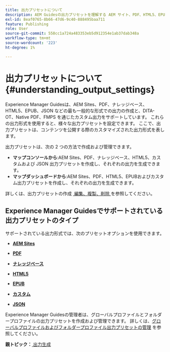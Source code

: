 ```yaml
---
title: 出力プリセットについて
description: AEM Guidesの出力プリセットを理解する AEM サイト、PDF、HTML5、EPUB、カスタムおよび JSON 形式について、Web エディターおよびマップダッシュボードからの出力プリセットを作成する。
exl-id: 8eaf0765-8b66-47d6-9c40-888495baa711
feature: Publishing
role: User
source-git-commit: 558cc1a724a483353eb5d912354e1ab37dab348a
workflow-type: tm+mt
source-wordcount: '223'
ht-degree: 1%

---
```


# 出力プリセットについて {#understanding_output_settings}

Experience Manager Guidesは、AEM Sites、PDF、ナレッジベース、HTML5、EPUB、JSON などの最も一般的な形式での出力の作成と、DITA-OT、Native PDF、FMPS を通じたカスタム出力をサポートしています。 これらの出力形式を使用すると、様々な出力プリセットを設定できます。 ここで、出力プリセットは、コンテンツを公開する際のカスタマイズされた出力形式を表します。

出力プリセットは、次の 2 つの方法で作成および管理できます。

- **マップコンソールから**:AEM Sites、PDF、ナレッジベース、HTML5、カスタムおよび JSON 出力プリセットを作成し、それぞれの出力を生成できます。
- **マップダッシュボードから**:AEM Sites、PDF、HTML5、EPUBおよびカスタム出力プリセットを作成し、それぞれの出力を生成できます。

詳しくは、出力プリセットの作成 [&#x200B; 編集、複製、削除 &#x200B;](./generate-output-create-edit-preset.md) を参照してください。

## Experience Manager Guidesでサポートされている出力プリセットのタイプ

サポートされている出力形式では、次のプリセットオプションを使用できます。

- **[AEM Sites](generate-output-aem-site.md)**

- **[PDF](generate-output-pdf.md)**

- **[ナレッジベース](generate-output-knowledge-base.md)**

- **[HTML5](generate-output-html5.md)**

- **[EPUB](generate-output-epub.md)**

- **[カスタム](generate-output-custom.md)**

- **[JSON](generate-output-json.md)**

Experience Manager Guidesの管理者は、グローバルプロファイルとフォルダープロファイルの出力プリセットを作成および管理できます。 詳しくは、[&#x200B; グローバルプロファイルおよびフォルダープロファイル出力プリセットの管理 &#x200B;](./web-editor-manage-output-presets.md) を参照してください。

**親トピック：**&#x200B;[&#x200B; 出力生成 &#x200B;](generate-output.md)
